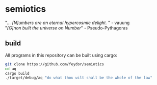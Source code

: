 # semiotics
"*... [N]umbers are an eternal hypercosmic delight.* " - vauung  
"*[G]non built the universe on Number*" - Pseudo-Pythagoras

## build
All programs in this repository can be built using cargo:
```sh
git clone https://github.com/feydor/semiotics
cd aq
cargo build
./target/debug/aq "do what thou wilt shall be the whole of the law" 
```

